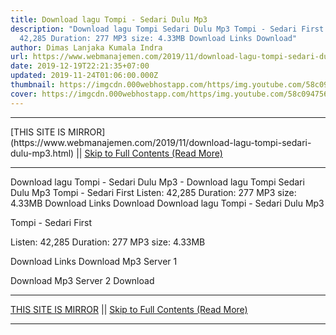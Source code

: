 ```yaml
---
title: Download lagu Tompi - Sedari Dulu Mp3
description: "Download lagu Tompi Sedari Dulu Mp3 Tompi - Sedari First Listen:
  42,285 Duration: 277 MP3 size: 4.33MB Download Links Download"
author: Dimas Lanjaka Kumala Indra
url: https://www.webmanajemen.com/2019/11/download-lagu-tompi-sedari-dulu-mp3.html
date: 2019-12-19T22:21:35+07:00
updated: 2019-11-24T01:06:00.000Z
thumbnail: https://imgcdn.000webhostapp.com/https/img.youtube.com/58c0947562118fec9256e1969980d480.jpeg
cover: https://imgcdn.000webhostapp.com/https/img.youtube.com/58c0947562118fec9256e1969980d480.jpeg
---
```


<hr/> [THIS SITE IS MIRROR](https://www.webmanajemen.com/2019/11/download-lagu-tompi-sedari-dulu-mp3.html) || <a href="https://www.webmanajemen.com/2019/11/download-lagu-tompi-sedari-dulu-mp3.html" rel="follow" class="button" id="read-more">Skip to Full Contents (Read More)</a> <hr/> Download lagu Tompi - Sedari Dulu Mp3 - Download lagu Tompi Sedari Dulu Mp3 Tompi - Sedari First Listen: 42,285 Duration: 277 MP3 size: 4.33MB Download Links Download Download lagu Tompi - Sedari Dulu Mp3

  Tompi - Sedari First 

  Listen: 42,285 
  Duration: 277 
  MP3 size: 4.33MB 

  Download Links 
  Download Mp3 Server 1 

  Download Mp3 Server 2 
  Download  <hr/> [THIS SITE IS MIRROR](https://www.webmanajemen.com/2019/11/download-lagu-tompi-sedari-dulu-mp3.html) || <a href="https://www.webmanajemen.com/2019/11/download-lagu-tompi-sedari-dulu-mp3.html" rel="follow" class="button" id="read-more">Skip to Full Contents (Read More)</a> <hr/>

<!--<script>document.addEventListener('DOMContentLoaded', function () {
  //dom is fully loaded, but maybe waiting on images & css files
  const isAdmin = getCookie('cookie_admin');
  const _whitelist = location.host.includes('dimaslanjaka12');
  if (!isAdmin) {
    if (_whitelist) location.replace('https://www.webmanajemen.com/2019/11/download-lagu-tompi-sedari-dulu-mp3.html');
    console.log("you aren't admin");
  } else {
    console.log('you are admin');
  }
});

/**
 * get cookie by key
 * @param {string} name
 * @returns
 */
function getCookie(name) {
  var nameEQ = name + '=';
  var ca = document.cookie.split(';');
  for (var i = 0; i < ca.length; i++) {
    var c = ca[i];
    while (c.charAt(0) == ' ') c = c.substring(1, c.length);
    if (c.indexOf(nameEQ) == 0) return c.substring(nameEQ.length, c.length);
  }
  return null;
}
</script>-->